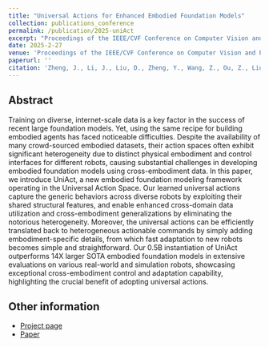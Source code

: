 ```yaml
---
title: "Universal Actions for Enhanced Embodied Foundation Models"
collection: publications_conference
permalink: /publication/2025-uniAct
excerpt: "Proceedings of the IEEE/CVF Conference on Computer Vision and Pattern Recognition (CVPR 2025)."
date: 2025-2-27
venue: 'Proceedings of the IEEE/CVF Conference on Computer Vision and Pattern Recognition (CVPR 2025).'
paperurl: ''
citation: 'Zheng, J., Li, J., Liu, D., Zheng, Y., Wang, Z., Ou, Z., Liu, Y., Liu, J., Zheng, Y., <b>Zhan, X.</b> Universal Actions for Enhanced Embodied Foundation Models. <i>Proceedings of the IEEE/CVF Conference on Computer Vision and Pattern Recognition (CVPR 2025)</i>.'
---
```


Abstract
---
Training on diverse, internet-scale data is a key factor in the success of recent large foundation models. Yet, using the same recipe for building embodied agents has faced noticeable difficulties. Despite the availability of many crowd-sourced embodied datasets, their action spaces often exhibit significant heterogeneity due to distinct physical embodiment and control interfaces for different robots, causing substantial challenges in developing embodied foundation models using cross-embodiment data. In this paper, we introduce UniAct, a new embodied foundation modeling framework operating in the Universal Action Space. Our learned universal actions capture the generic behaviors across diverse robots by exploiting their shared structural features, and enable enhanced cross-domain data utilization and cross-embodiment generalizations by eliminating the notorious heterogeneity. Moreover, the universal actions can be efficiently translated back to heterogeneous actionable commands by simply adding embodiment-specific details, from which fast adaptation to new robots becomes simple and straightforward. Our 0.5B instantiation of UniAct outperforms 14X larger SOTA embodied foundation models in extensive evaluations on various real-world and simulation robots, showcasing exceptional cross-embodiment control and adaptation capability, highlighting the crucial benefit of adopting universal actions.


Other information
---
* [Project page](https://2toinf.github.io/UniAct/)
* [Paper](https://arxiv.org/pdf/2501.10105)
